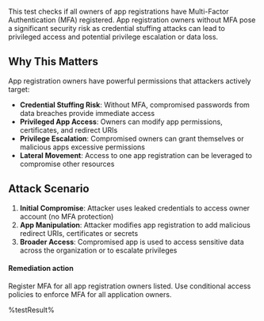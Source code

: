 This test checks if all owners of app registrations have Multi-Factor Authentication (MFA) registered. App registration owners without MFA pose a significant security risk as credential stuffing attacks can lead to privileged access and potential privilege escalation or data loss.

## Why This Matters

App registration owners have powerful permissions that attackers actively target:

- **Credential Stuffing Risk**: Without MFA, compromised passwords from data breaches provide immediate access
- **Privileged App Access**: Owners can modify app permissions, certificates, and redirect URIs
- **Privilege Escalation**: Compromised owners can grant themselves or malicious apps excessive permissions
- **Lateral Movement**: Access to one app registration can be leveraged to compromise other resources

## Attack Scenario

1. **Initial Compromise**: Attacker uses leaked credentials to access owner account (no MFA protection)
2. **App Manipulation**: Attacker modifies app registration to add malicious redirect URIs, certificates or secrets
3. **Broader Access**: Compromised app is used to access sensitive data across the organization or to escalate privileges

#### Remediation action
Register MFA for all app registration owners listed. Use conditional access policies to enforce MFA for all application owners.

<!--- Results --->
%testResult%